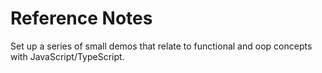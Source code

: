 # Reference Notes

Set up a series of small demos that relate to functional and oop concepts with JavaScript/TypeScript.
